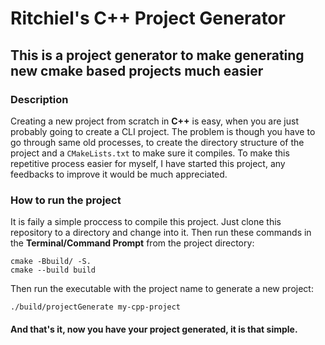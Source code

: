 # Ritchiel's C++ Project Generator
## This is a project generator to make generating new cmake based projects much easier
### Description
Creating a new project from scratch in **C++** is easy, when you are just probably going to create a CLI project.
The problem is though you have to go through same old processes, to create the directory structure of the project and
a `CMakeLists.txt` to make sure it compiles. To make this repetitive process easier for myself, I have started this 
project, any feedbacks to improve it would be much appreciated.

### How to run the project
It is faily a simple proccess to compile this project. Just clone this repository to a directory and change into it.
Then run these commands in the **Terminal/Command Prompt** from the project directory:
```
cmake -Bbuild/ -S.
cmake --build build
```

Then run the executable with the project name to generate a new project:
```
./build/projectGenerate my-cpp-project
```

#### And that's it, now you have your project generated, it is that simple.
